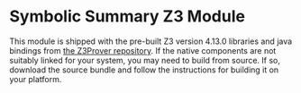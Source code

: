# Symbolic Summary Z3 Module

This module is shipped with the pre-built Z3 version 4.13.0 libraries and java bindings from [the Z3Prover repository](https://github.com/Z3Prover/z3).
If the native components are not suitably linked for your system, you may need to build from source.
If so, download the source bundle and follow the instructions for building it on your platform.
